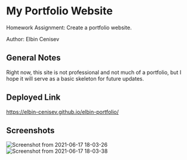 # My Portfolio Website
Homework Assignment: Create a portfolio website.

Author: Elbin Cenisev

## General Notes
Right now, this site is not professional and not much of a portfolio, but I hope it will serve as a basic skeleton for future updates.

## Deployed Link
https://elbin-cenisev.github.io/elbin-portfolio/

## Screenshots
![Screenshot from 2021-06-17 18-03-26](https://user-images.githubusercontent.com/75343776/122477875-6ca92300-cf96-11eb-8799-b80ca44c76cf.png)
![Screenshot from 2021-06-17 18-03-38](https://user-images.githubusercontent.com/75343776/122477882-70d54080-cf96-11eb-87fb-1785714aaeba.png)
